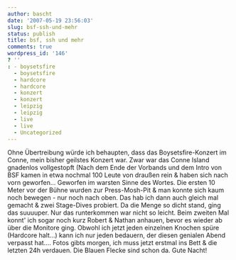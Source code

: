 ```yaml
---
author: bascht
date: '2007-05-19 23:56:03'
slug: bsf-ssh-und-mehr
status: publish
title: bsf, ssh und mehr
comments: true
wordpress_id: '146'
? ''
: - boysetsfire
  - boysetsfire
  - hardcore
  - hardcore
  - konzert
  - konzert
  - leipzig
  - leipzig
  - live
  - live
  - Uncategorized
---
```


Ohne Übertreibung würde ich behaupten, dass das Boysetsfire-Konzert
im Conne, mein bisher geilstes Konzert war. Zwar war das Conne
Island gnadenlos vollgestopft (Nach dem Ende der Vorbands und dem
Intro von BSF kamen in etwa nochmal 100 Leute von draußen rein &
haben sich nach vorn geworfen... Geworfen im warsten Sinne des
Wortes. Die ersten 10 Meter vor der Bühne wurden zur Press-Mosh-Pit
& man konnte sich kaum noch bewegen - nur noch nach oben. Das hab
ich dann auch gleich mal gemacht & zwei Stage-Dives probiert. Da
die Menge so dicht stand, ging das suuuuper. Nur das runterkommen
war nicht so leicht. Beim zweiten Mal konnt' ich sogar noch kurz
Robert & Nathan anhauen, bevor es wieder ab über die Monitore ging.
Obwohl ich jetzt jeden einzelnen Knochen spüre (Hardcore halt...)
kann ich nur jeden bedauern, der diesen genialen Abend verpasst
hat.... Fotos gibts morgen, ich muss jetzt erstmal ins Bett & die
letzten 24h verdauen. Die Blauen Flecke sind schon da. Gute Nacht!


